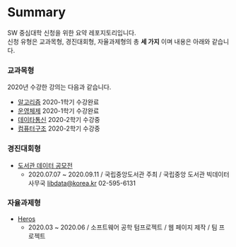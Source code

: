 # Summary  
SW 중심대학 신청을 위한  요약 레포지토리입니다.  
신청 유형은 교과목형, 경진대회형, 자율과제형의 총 __세 가지__ 이며 내용은 아래와 같습니다.  

### 교과목형  
2020년 수강한 강의는 다음과 같습니다.  

- [알고리즘](https://github.com/LJBang/KNU_Algorithm) 2020-1학기 수강완료  
- [운영체제](https://github.com/LJBang/KNU_OS) 2020-1학기 수강완료  
- [데이타통신](./class/Datacomm/dataComm.md) 2020-2학기 수강중  
- [컴퓨터구조](./class/Com_arch/Com_arch.md) 2020-2학기 수강중  

### 경진대회형  
- [도서관 데이터 공모전](https://github.com/LJBang/Library_Data)
    - 2020.07.07 ~ 2020.09.11 / 국립중앙도서관 주최 / 국립중앙 도서관 빅데이터 사무국 libdata@korea.kr 02-595-6131  

### 자율과제형  
- [Heros](https://github.com/LJBang/Heros)  
    + 2020.03 ~ 2020.06 / 소프트웨어 공학 텀프로젝트 / 웹 페이지 제작 / 팀 프로젝트  
